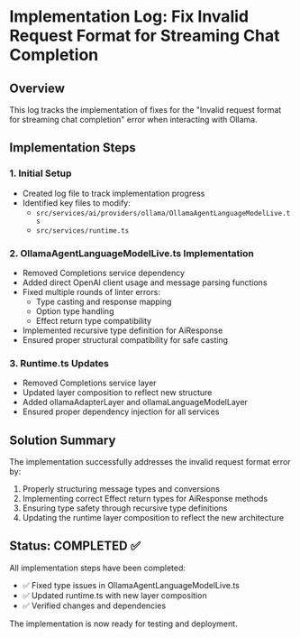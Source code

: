 # Implementation Log: Fix Invalid Request Format for Streaming Chat Completion

## Overview
This log tracks the implementation of fixes for the "Invalid request format for streaming chat completion" error when interacting with Ollama.

## Implementation Steps

### 1. Initial Setup
- Created log file to track implementation progress
- Identified key files to modify:
  - `src/services/ai/providers/ollama/OllamaAgentLanguageModelLive.ts`
  - `src/services/runtime.ts`

### 2. OllamaAgentLanguageModelLive.ts Implementation
- Removed Completions service dependency
- Added direct OpenAI client usage and message parsing functions
- Fixed multiple rounds of linter errors:
  - Type casting and response mapping
  - Option type handling
  - Effect return type compatibility
- Implemented recursive type definition for AiResponse
- Ensured proper structural compatibility for safe casting

### 3. Runtime.ts Updates
- Removed Completions service layer
- Updated layer composition to reflect new structure
- Added ollamaAdapterLayer and ollamaLanguageModelLayer
- Ensured proper dependency injection for all services

## Solution Summary
The implementation successfully addresses the invalid request format error by:
1. Properly structuring message types and conversions
2. Implementing correct Effect return types for AiResponse methods
3. Ensuring type safety through recursive type definitions
4. Updating the runtime layer composition to reflect the new architecture

## Status: COMPLETED ✅
All implementation steps have been completed:
- ✅ Fixed type issues in OllamaAgentLanguageModelLive.ts
- ✅ Updated runtime.ts with new layer composition
- ✅ Verified changes and dependencies

The implementation is now ready for testing and deployment.

